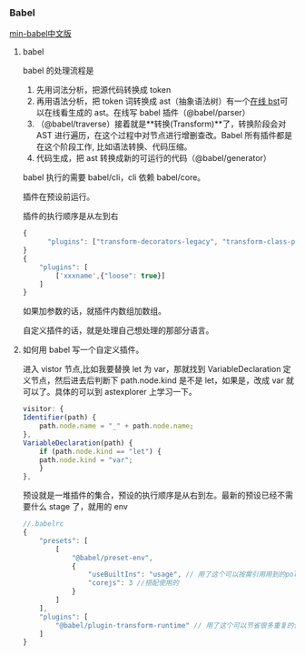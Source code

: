 ### Babel

[min-babel中文版](https://github.com/YongzeYao/the-super-tiny-compiler-CN/blob/master/the-super-tiny-compiler.js)

1. babel

   babel 的处理流程是

   1. 先用词法分析，把源代码转换成 token
   2. 再用语法分析，把 token 词转换成 ast（抽象语法树）有一个[在线 bst](https://astexplorer.net/)可以在线看生成的 ast。在线写 babel 插件（@babel/parser）
   3. （@babel/traverse）接着就是**转换(Transform)**了，转换阶段会对 AST 进行遍历，在这个过程中对节点进行增删查改。Babel 所有插件都是在这个阶段工作, 比如语法转换、代码压缩。
   4. 代码生成，把 ast 转换成新的可运行的代码（@babel/generator）

   babel 执行的需要 babel/cli，cli 依赖 babel/core。

   插件在预设前运行。

   插件的执行顺序是从左到右

   ```js
   {
         "plugins": ["transform-decorators-legacy", "transform-class-properties"]
   }
   {
       "plugins": [
           ['xxxname',{"loose": true}]
       ]
   }
   ```

   如果加参数的话，就插件内数组加数组。

   自定义插件的话，就是处理自己想处理的那部分语言。

2. 如何用 babel 写一个自定义插件。

   进入 vistor 节点,比如我要替换 let 为 var，那就找到 VariableDeclaration 定义节点，然后进去后判断下 path.node.kind 是不是 let，如果是，改成 var 就可以了。具体的可以到 astexplorer 上学习一下。

   ```js
   visitor: {
   Identifier(path) {
       path.node.name = "_" + path.node.name;
   },
   VariableDeclaration(path) {
       if (path.node.kind == "let") {
       path.node.kind = "var";
       }
   },
   ```

   预设就是一堆插件的集合，预设的执行顺序是从右到左。最新的预设已经不需要什么 stage 了，就用的 env

   ```js
   //.babelrc
   {
       "presets": [
           [
               "@babel/preset-env",
               {
                   "useBuiltIns": "usage", // 用了这个可以按需引用用到的polyfill
                   "corejs": 3 //搭配使用的
               }
           ]
       ],
       "plugins": [
           "@babel/plugin-transform-runtime" // 用了这个可以节省很多重复的代码
       ]
   }
   ```

